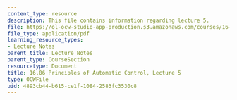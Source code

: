 ```yaml
---
content_type: resource
description: This file contains information regarding lecture 5.
file: https://ol-ocw-studio-app-production.s3.amazonaws.com/courses/16-06-principles-of-automatic-control-fall-2012/4893cb44b615ce1f10842583fc3530c8_MIT16_06F12_Lecture_5.pdf
file_type: application/pdf
learning_resource_types:
- Lecture Notes
parent_title: Lecture Notes
parent_type: CourseSection
resourcetype: Document
title: 16.06 Principles of Automatic Control, Lecture 5
type: OCWFile
uid: 4893cb44-b615-ce1f-1084-2583fc3530c8
---
```

